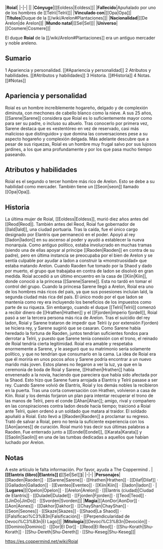 

|**Roial**|
|-|-|
||
|**Cónyuge**|[[Eoldess\|Eoldess]]|
|**Fallecido**|Apuñalado por uno de los hombres de [[Telrii\|Telrii]]|
|**Vinculado con**|[[Opa\|Opa]]|
|**Títulos**|Duque de la [[/wiki/Arelon#Plantaciones]]|
|**Nacionalidad**|[[De Arelon\|de Arelon]]|
|**Mundo natal**|[[Sel\|Sel]]|
|**Universo**|[[Cosmere\|Cosmere]]|

El duque **Roial** de la [[/wiki/Arelon#Plantaciones]] era un antiguo mercader y noble areleno.

## Sumario

1 Apariencia y personalidad. [[#Apariencia y personalidad]] 
2 Atributos y habilidades. [[#Atributos y habilidades]] 
3 Historia. [[#Historia]] 
4 Notas. [[#Notas]] 


## Apariencia y personalidad
Roial es un hombre increíblemente hogareño, delgado y de complexión diminuta, con mechones de cabello blanco como la nieve. A sus 25 años, [[Sarene\|Sarene]] considera que Roial es lo suficientemente mayor como para ser su padre, o incluso su abuelo.
Tras conocerlo por primera vez, Sarene destaca que es «estentóreo en vez de reservado, casi más malicioso que distinguido» y que domina las conversaciones pese a su aspecto hogareño y complexión delgada. Más adelante descubre que a pesar de sus riquezas, Roial es un hombre muy frugal salvo por sus lujosos jardines, a los que ama profundamente y por los que pasa mucho tiempo paseando.

## Atributos y habilidades
Roial es el segundo o tercer hombre más rico de Arelon. Esto se debe a su habilidad como mercader.
También tiene un [[Seon\|seon]] llamado [[Opa\|Opa]].

## Historia
La última mujer de Roial, [[Eoldess\|Eoldess]], murió diez años antes del [[Reod\|Reod]].
También antes del Reod, Roial fue gobernador de [[Iald\|Iald]], una ciudad portuaria. Tras la caída, fue el único cargo designado por Elantris que permaneció en el poder. Apoyó al rey [[Iadon\|Iadon]] en su ascenso al poder y ayudó a establecer la nueva monarquía. Como antiguo político, estaba involucrado en muchas tramas (siendo una de ellas apoyar al príncipe [[Raoden\|Raoden]] en contra de su padre), pero en última instancia se preocupaba por el bien de Arelon y se sentía culpable por ayudar a Iadon a construir la «monstruosidad» que estaba matando Arelon. Cuando Raoden fue tomado por la Shaod y dado por muerto, el grupo que trabajaba en contra de Iadon se disolvió en gran medida. Roial accedió a un último encuentro en la casa de [[Kiin\|Kiin]], donde conoció a la princesa [[Sarene\|Sarene]]. Esta no tardó en tomar el control del grupo.
Cuando la princesa Sarene llegó a Arelon, Roial era uno de los hombres más ricos del país, ya que sus posesiones incluían Iald, la segunda ciudad más rica del país. El único modo por el que Iadon se mantenía como rey era incluyendo los beneficios de los impuestos como parte de su riqueza. Sin embargo, cuando el duque [[Telrii\|Telrii]] comenzó a recibir dinero de [[Hrathen\|Hrathen]] y el [[Fjorden\|imperio fjordell]], Roial pasó a ser la tercera persona más rica de Arelon.
Tras el suicidio del rey Iadon, Roial y Sarene trataron de impedir que Telrii (y por extensión Fjorden) se hiciera rey, y Sarene sugirió que se casaran. Como Sarene había heredado la fortuna de Raoden, juntos tendrían suficientes fondos para derrotar a Telrii, y puesto que Sarene tenía conexión con el trono, el reinado de Roial tendría cierta legitimidad. Roial era amable y respetaba enormemente a Sarene, y le aseguró que su matrimonio sería solamente político, y que no tendrían que consumarlo en la cama. La idea de Roial era que él moriría en unos pocos años y Sarene podría encontrar a un nuevo marido más joven. Estos planes no llegaron a ver la luz, ya que en la ceremonia de boda de Roial y Sarene, [[Hrathen\|Hrathen]] había envenenado a la novia, haciendo que pareciera que había sido afectada por la Shaod. Esto hizo que Sarene fuera arrojada a Elantris y Telrii pasase a ser rey.
Cuando Sarene volvió de Elantris, Roial y los demás nobles la recibieron en la puerta. Tras una corta conversación con Hrathen, volvieron a casa de Kiin.
Roial y los demás forjaron un plan para intentar recuperar el trono de las manos de Telrii, pero el conde [[Ahan\|Ahan]]; amigo, rival y compañero en las conspiraciones contra Iadon desde hacía tiempo; traicionó a Roial ante Telrii, quien ordenó a un soldado que matara al traidor. El soldado apuñaló a Roial. Esto llevó a [[Raoden\|Raoden]] a proclamar su regreso. Trató de salvar a Roial, pero no tenía la suficiente experiencia con los [[Aon\|aones]] de curación. Roial murió tras decir sus últimas palabras a Raoden. Fue enterrado junto a [[Eondel\|Eondel]], [[Karata\|Karata]] y [[Saolin\|Saolin]] en una de las tumbas dedicadas a aquellos que habían luchado por Arelon.

## Notas

A este artículo le falta información. Por favor, ayuda a The Coppermind .
|**[[Elantris (libro)\|Elantris]] (**[[Sel\|Sel]]**)**|
|-|-|
|**Personajes**|[[Raoden\|Raoden]] · [[Sarene\|Sarene]] · [[Hrathen\|Hrathen]] · [[Dilaf\|Dilaf]] · [[Galladon\|Galladon]] · [[Eventeo\|Eventeo]] · [[Kiin\|Kiin]] · [[Iadon\|Iadon]] · |
|**Lugares**|[[Opelon\|Opelon]] · [[Arelon\|Arelon]] · [[Elantris (ciudad)\|Ciudad de Elantris]] · [[Duladel\|Duladel]] · [[Fjorden\|Fjorden]] · [[Teod\|Teod]] · [[JinDo\|JinDo]] · [[Svorden\|Svorden]]|
|**Magia**|[[AonDor\|AonDor]] · [[Aon\|Aones]] · [[Dakhor\|Dakhor]] · [[ChayShan\|ChayShan]] · [[Seon\|Seones]] · [[Skaze\|Skazes]] · [[Shaod\|La Shaod]] · [[Falsificaci%C3%B3n\|Falsificación]] · [[Perpendicularidad de Devoci%C3%B3n\|El Lago]]|
|**Mitología**|[[Devoci%C3%B3n\|Devoción]] · [[Dominio\|Dominio]] · [[Dor\|El Dor]] · [[Reod\|El Reod]] · [[Shu-Korath\|Shu-Korath]] · [[Shu-Dereth\|Shu-Dereth]] · [[Shu-Keseg\|Shu-Keseg]]|



https://es.coppermind.net/wiki/Roial
